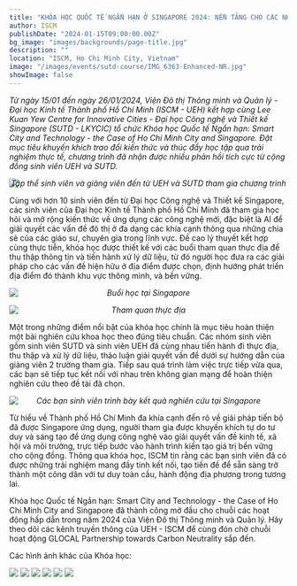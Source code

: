 ```yaml
---
title: "KHÓA HỌC QUỐC TẾ NGẮN HẠN Ở SINGAPORE 2024: NỀN TẢNG CHO CÁC NHÀ NGHIÊN CỨU TRẺ"
author: ISCM
publishDate: "2024-01-15T09:00:00.00Z"
bg_image: "images/backgrounds/page-title.jpg"
description: ""
location: "ISCM, Ho Chi Minh City, Vietnam"
image: "/images/events/sutd-course/IMG_6363-Enhanced-NR.jpg"
showImage: false
---
```


_Từ ngày 15/01 đến ngày 26/01/2024, Viện Đô thị Thông minh và Quản lý - Đại học Kinh tế Thành phố Hồ Chí Minh (ISCM - UEH) kết hợp cùng Lee Kuan Yew Centre for Innovative Cities - Đại học Công nghệ và Thiết kế Singapore (SUTD - LKYCIC) tổ chức Khóa học Quốc tế Ngắn hạn: Smart City and Technology - the Case of Ho Chi Minh City and Singapore. Đặt mục tiêu khuyến khích trao đổi kiến thức và thúc đẩy học tập qua trải nghiệm thực tế, chương trình đã nhận được nhiều phản hồi tích cực từ cộng đồng sinh viên UEH và SUTD._

![](/images/events/sutd-course/IMG_6363-Enhanced-NR.jpg)
_<center style="margin-top: -30px">Tập thể sinh viên và giảng viên đến từ UEH và SUTD tham gia chương trình</center>_

Cùng với hơn 10 sinh viên đến từ Đại học Công nghệ và Thiết kế Singapore, các sinh viên của Đại học Kinh tế Thành phố Hồ Chí Minh đã tham gia học hỏi và mở rộng kiến thức về ứng dụng các công nghệ mới, đặc biệt là AI để giải quyết các vấn đề đô thị ở đa dạng các khía cạnh thông qua những chia sẻ của các giáo sư, chuyên gia trong lĩnh vực. Đề cao lý thuyết kết hợp cùng thực tiễn, khóa học được thiết kế với các buổi tham quan thực địa để thu thập thông tin và tiến hành xử lý dữ liệu, từ đó người học đưa ra các giải pháp cho các vấn đề hiện hữu ở địa điểm được chọn, định hướng phát triển địa điểm đó thành khu vực thông minh, và bền vững.

![](/images/events/sutd-course/IMG20240126100432.jpg)
_<center style="margin-top: -30px">Buổi học tại Singapore</center>_

![](/images/events/sutd-course/IMG20240125111233.jpg)
_<center style="margin-top: -30px">Tham quan thực địa</center>_

Một trong những điểm nổi bật của khóa học chính là mục tiêu hoàn thiện một bài nghiên cứu khoa học theo đúng tiêu chuẩn. Các nhóm sinh viên gồm  sinh viên SUTD và sinh viên UEH đã cùng nhau tiến hành đi thực địa, thu thập và xử lý dữ liệu, thảo luận giải quyết vấn đề dưới sự hướng dẫn của giảng viên 2 trường tham gia. Tiếp sau quá trình làm việc trực tiếp vừa qua, các bạn sẽ tiếp tục kết nối với nhau trên không gian mạng để hoàn thiện nghiên cứu theo đề tài đã chọn.

![](/images/events/sutd-course/IMG20240126105126.jpg)
_<center style="margin-top: -30px">Các bạn sinh viên trình bày kết quả nghiên cứu tại Singapore</center>_

Từ hiểu về Thành phố Hồ Chí Minh đa khía cạnh đến rõ về giải pháp tiến bộ đã được Singapore ứng dụng, người tham gia được khuyến khích tự do tư duy và sáng tạo để ứng dụng công nghệ vào giải quyết vấn đề kinh tế, xã hội và môi trường, trực tiếp bước vào hành trình kiến tạo giá trị bền vững cho cộng đồng. Thông qua khóa học, ISCM tin rằng các bạn sinh viên đã có được những trải nghiệm mang đầy tính kết nối, tạo tiền đề để sẵn sàng trở thành một công dân với tư duy toàn cầu, hành động địa phương trong tương lai.  

Khóa học Quốc tế Ngắn hạn: Smart City and Technology - the Case of Ho Chi Minh City and Singapore đã thành công mở đầu cho chuỗi các hoạt động hấp dẫn trong năm 2024 của Viện Đô thị Thông minh và Quản lý. Hãy theo dõi các kênh truyền thông của UEH - ISCM để cùng đón chờ chuỗi hoạt động GLOCAL Partnership towards Carbon Neutrality sắp đến.


Các hình ảnh khác của Khóa học:

![](/images/events/sutd-course/IMG20240115123402.jpg)
![](/images/events/sutd-course/IMG20240119145254.jpg)
![](/images/events/sutd-course/IMG_6363-Enhanced-NR.jpg)
![](/images/events/sutd-course/processed-CDBEA71B-1DF2-4E0B-A2FB-32A6AB8F501C.jpg)
![](/images/events/sutd-course/IMG20240126120933.jpg)
![](/images/events/sutd-course/photo_2024-01-30_15-27-29.jpg)
